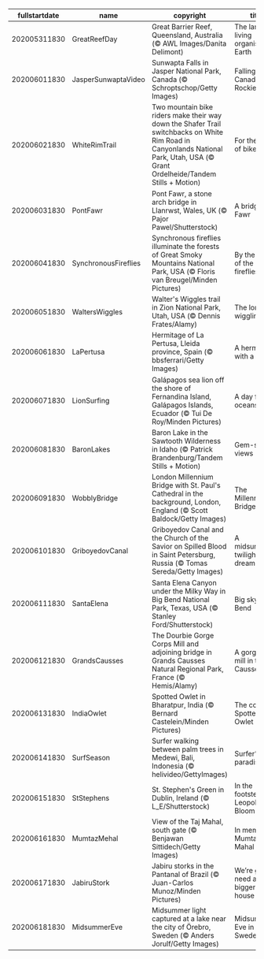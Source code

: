 |fullstartdate|name|copyright|title|image|
|--|--|--|--|--|
202005311830|GreatReefDay|Great Barrier Reef, Queensland, Australia (© AWL Images/Danita Delimont)|The largest living organism on Earth|![](/en-IN/2020/06/202005311830GreatReefDay.jpg)|
202006011830|JasperSunwaptaVideo|Sunwapta Falls in Jasper National Park, Canada (© Schroptschop/Getty Images)|Falling for the Canadian Rockies|![](/en-IN/2020/06/202006011830JasperSunwaptaVideo.jpg)|
202006021830|WhiteRimTrail|Two mountain bike riders make their way down the Shafer Trail switchbacks on White Rim Road in Canyonlands National Park, Utah, USA (© Grant Ordelheide/Tandem Stills + Motion)|For the love of bikes|![](/en-IN/2020/06/202006021830WhiteRimTrail.jpg)|
202006031830|PontFawr|Pont Fawr, a stone arch bridge in Llanrwst, Wales, UK (© Pajor Pawel/Shutterstock)|A bridge too Fawr|![](/en-IN/2020/06/202006031830PontFawr.jpg)|
202006041830|SynchronousFireflies|Synchronous fireflies illuminate the forests of Great Smoky Mountains National Park, USA (© Floris van Breugel/Minden Pictures)|By the light of the fireflies|![](/en-IN/2020/06/202006041830SynchronousFireflies.jpg)|
202006051830|WaltersWiggles|Walter's Wiggles trail in Zion National Park, Utah, USA (© Dennis Frates/Alamy)|The long and wiggling path|![](/en-IN/2020/06/202006051830WaltersWiggles.jpg)|
202006061830|LaPertusa|Hermitage of La Pertusa, Lleida province, Spain (© bbsferrari/Getty Images)|A hermitage with a view|![](/en-IN/2020/06/202006061830LaPertusa.jpg)|
202006071830|LionSurfing|Galápagos sea lion off the shore of Fernandina Island, Galápagos Islands, Ecuador (© Tui De Roy/Minden Pictures)|A day for the oceans|![](/en-IN/2020/06/202006071830LionSurfing.jpg)|
202006081830|BaronLakes|Baron Lake in the Sawtooth Wilderness in Idaho (© Patrick Brandenburg/Tandem Stills + Motion)|Gem-state views|![](/en-IN/2020/06/202006081830BaronLakes.jpg)|
202006091830|WobblyBridge|London Millennium Bridge with St. Paul's Cathedral in the background, London, England (© Scott Baldock/Getty Images)|The Millennium Bridge at 20|![](/en-IN/2020/06/202006091830WobblyBridge.jpg)|
202006101830|GriboyedovCanal|Griboyedov Canal and the Church of the Savior on Spilled Blood in Saint Petersburg, Russia (© Tomas Sereda/Getty Images)|A midsummer twilight's dream|![](/en-IN/2020/06/202006101830GriboyedovCanal.jpg)|
202006111830|SantaElena|Santa Elena Canyon under the Milky Way in Big Bend National Park, Texas, USA (© Stanley Ford/Shutterstock)|Big sky at Big Bend|![](/en-IN/2020/06/202006111830SantaElena.jpg)|
202006121830|GrandsCausses|The Dourbie Gorge Corps Mill and adjoining bridge in Grands Causses Natural Regional Park, France (© Hemis/Alamy)|A gorge-ous mill in the Causses|![](/en-IN/2020/06/202006121830GrandsCausses.jpg)|
202006131830|IndiaOwlet|Spotted Owlet in Bharatpur, India (© Bernard Castelein/Minden Pictures)|The common Spotted Owlet|![](/en-IN/2020/06/202006131830IndiaOwlet.jpg)|
202006141830|SurfSeason|Surfer walking between palm trees in Medewi, Bali, Indonesia (© helivideo/GettyImages)|Surfer’s paradise|![](/en-IN/2020/06/202006141830SurfSeason.jpg)|
202006151830|StStephens|St. Stephen's Green in Dublin, Ireland (© L_E/Shutterstock)|In the footsteps of Leopold Bloom|![](/en-IN/2020/06/202006151830StStephens.jpg)|
202006161830|MumtazMehal|View of the Taj Mahal, south gate (© Benjawan Sittidech/Getty Images)|In memory of Mumtaz Mahal|![](/en-IN/2020/06/202006161830MumtazMehal.jpg)|
202006171830|JabiruStork|Jabiru storks in the Pantanal of Brazil (© Juan-Carlos Munoz/Minden Pictures)|We’re gonna need a bigger bird house|![](/en-IN/2020/06/202006171830JabiruStork.jpg)|
202006181830|MidsummerEve|Midsummer light captured at a lake near the city of Örebro, Sweden (© Anders Jorulf/Getty Images)|Midsummer's Eve in Sweden|![](/en-IN/2020/06/202006181830MidsummerEve.jpg)|
